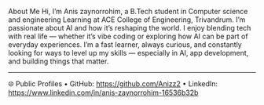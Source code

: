 About Me
Hi, I’m Anis zaynorrohim, a B.Tech student in Computer science and engineering Learning at ACE College of Engineering, Trivandrum.
I’m passionate about AI and how it’s reshaping the world. I enjoy blending tech with real life — whether it’s vibe coding or exploring how AI can be part of everyday experiences.
I’m a fast learner, always curious, and constantly looking for ways to level up my skills — especially in AI, app development, and building things that matter.
________________________________________
🌐 Public Profiles
•	GitHub: https://github.com/Anizz2
•	LinkedIn: https://www.linkedin.com/in/anis-zaynorrohim-16536b32b
